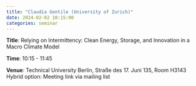 ```yaml
---
title: "Claudia Gentile (University of Zurich)"
date: 2024-02-02 10:15:00
categories: seminar
---
```


**Title**: Relying on Intermittency: Clean Energy, Storage, and Innovation in a Macro Climate Model  

**Time**: 10:15 - 11:45  

**Venue**: Technical University Berlin, Straße des 17. Juni 135, Room H3143  
Hybrid option: Meeting link via mailing list
